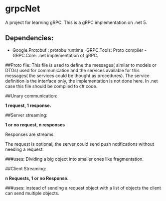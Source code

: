 # grpcNet
 A project for learning gRPC.
 This is a gRPC implementation on .net 5.

## Dependencies:
- Google.Protobuf : protobu runtime
 -GRPC.Tools: Proto compiler
 -GRPC.Core: .net implementation of gRPC.


##Proto file:
     This file is used to define the messages( similar to models or DTOs) used for communication and the services available for this messages( the services could be thought as procedures).
     The service definition is the interface only, the implementation is not done here.
     In .net case this file should be compiled to c# code. 

##Unary communication:

 **1 request, 1 response.**

##Server streaming:

 **1 or no request, n responses**

 Responses are streams

 The request is optional, the server could send push notifications without needing a request.
 
###uses:
 Dividing a big object into smaller ones like fragmentation.

##Client Streaming:

**n Requests, 1 or no Response.**

###uses:
 instead of sending a request object with a list of objects the client can send multiple objects.